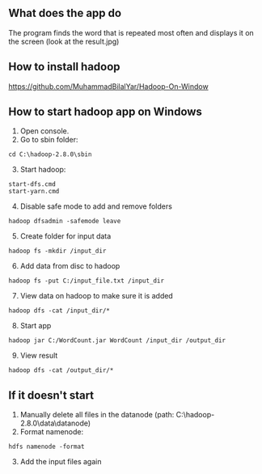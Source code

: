What does the app do
---
The program finds the word that is repeated most often and displays it on the screen (look at the result.jpg)

How to install hadoop
---
https://github.com/MuhammadBilalYar/Hadoop-On-Window

How to start hadoop app on Windows
---
1. Open console. 
2. Go to sbin folder: 
```
cd C:\hadoop-2.8.0\sbin
```
3. Start hadoop: 
```
start-dfs.cmd
start-yarn.cmd
```
4. Disable safe mode to add and remove folders
```
hadoop dfsadmin -safemode leave
```
5. Create folder for input data
```
hadoop fs -mkdir /input_dir
```
6. Add data from disc to hadoop
```
hadoop fs -put C:/input_file.txt /input_dir
```
7. View data on hadoop to make sure it is added
```
hadoop dfs -cat /input_dir/*
```
8. Start app
```
hadoop jar C:/WordCount.jar WordCount /input_dir /output_dir
```
9. View result
```        
hadoop dfs -cat /output_dir/*
```
If it doesn't start
---
1. Manually delete all files in the datanode (path: C:\hadoop-2.8.0\data\datanode)
2. Format namenode: 
```   
hdfs namenode -format
```
3. Add the input files again
